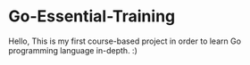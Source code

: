 # Go-Essential-Training
Hello, This is my first course-based project in order to learn Go programming language in-depth. :)